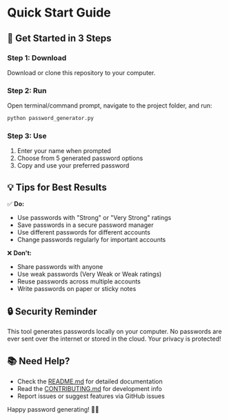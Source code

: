 # Quick Start Guide

## 🚀 Get Started in 3 Steps

### Step 1: Download
Download or clone this repository to your computer.

### Step 2: Run
Open terminal/command prompt, navigate to the project folder, and run:
```bash
python password_generator.py
```

### Step 3: Use
1. Enter your name when prompted
2. Choose from 5 generated password options
3. Copy and use your preferred password

## 💡 Tips for Best Results

✅ **Do:**
- Use passwords with "Strong" or "Very Strong" ratings
- Save passwords in a secure password manager
- Use different passwords for different accounts
- Change passwords regularly for important accounts

❌ **Don't:**
- Share passwords with anyone
- Use weak passwords (Very Weak or Weak ratings)
- Reuse passwords across multiple accounts
- Write passwords on paper or sticky notes

## 🔒 Security Reminder

This tool generates passwords locally on your computer. No passwords are ever sent over the internet or stored in the cloud. Your privacy is protected!

## 📚 Need Help?

- Check the [README.md](README.md) for detailed documentation
- Read the [CONTRIBUTING.md](CONTRIBUTING.md) for development info
- Report issues or suggest features via GitHub issues

Happy password generating! 🔐✨
